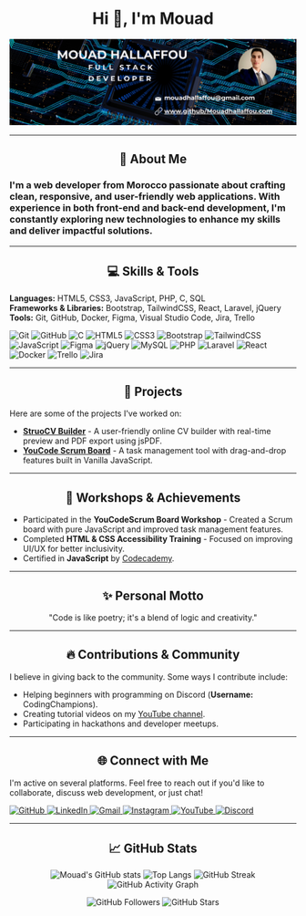 <h1 align="center">Hi 👋, I'm Mouad</h1>

<p align="center">
  <a href="https://github.com/MouadHallaffou"><img src="Mouad Hallaffou.png" title="I'm Mouad"/></a>
</p>

---

<h2 align="center">🚀 About Me</h2>
<h3 align="left">
  I'm a web developer from Morocco passionate about crafting clean, responsive, and user-friendly web applications. With experience in both front-end and back-end development, I'm constantly exploring new 
  technologies to enhance my skills and deliver impactful solutions.
</h3>

---

<h2 align="center">💻 Skills & Tools</h2>
<p align="left">
  <strong>Languages:</strong> HTML5, CSS3, JavaScript, PHP, C, SQL <br/>
  <strong>Frameworks & Libraries:</strong> Bootstrap, TailwindCSS, React, Laravel, jQuery <br/>
  <strong>Tools:</strong> Git, GitHub, Docker, Figma, Visual Studio Code, Jira, Trello
</p>

<div align="left">
  <img src="https://cdn.jsdelivr.net/gh/devicons/devicon/icons/git/git-original.svg" height="40" alt="Git" />
  <img src="https://cdn.jsdelivr.net/gh/devicons/devicon/icons/github/github-original.svg" height="40" alt="GitHub" />
  <img src="https://cdn.jsdelivr.net/gh/devicons/devicon/icons/c/c-original.svg" height="40" alt="C" />
  <img src="https://cdn.jsdelivr.net/gh/devicons/devicon/icons/html5/html5-original.svg" height="40" alt="HTML5" />
  <img src="https://cdn.jsdelivr.net/gh/devicons/devicon/icons/css3/css3-original.svg" height="40" alt="CSS3" />
  <img src="https://cdn.jsdelivr.net/gh/devicons/devicon/icons/bootstrap/bootstrap-original.svg" height="40" alt="Bootstrap" />
  <img src="https://cdn.jsdelivr.net/gh/devicons/devicon/icons/tailwindcss/tailwindcss-original-wordmark.svg" height="40" alt="TailwindCSS" />
  <img src="https://cdn.jsdelivr.net/gh/devicons/devicon/icons/javascript/javascript-original.svg" height="40" alt="JavaScript" />
  <img src="https://cdn.jsdelivr.net/gh/devicons/devicon/icons/figma/figma-original.svg" height="40" alt="Figma" />
  <img src="https://cdn.jsdelivr.net/gh/devicons/devicon/icons/jquery/jquery-original.svg" height="40" alt="jQuery" />
  <img src="https://cdn.jsdelivr.net/gh/devicons/devicon/icons/mysql/mysql-original.svg" height="40" alt="MySQL" />
  <img src="https://cdn.jsdelivr.net/gh/devicons/devicon/icons/php/php-original.svg" height="40" alt="PHP" />
  <img src="https://cdn.jsdelivr.net/gh/devicons/devicon/icons/laravel/laravel-original.svg" height="40" alt="Laravel" />
  <img src="https://cdn.jsdelivr.net/gh/devicons/devicon/icons/react/react-original.svg" height="40" alt="React" />
  <img src="https://cdn.jsdelivr.net/gh/devicons/devicon/icons/docker/docker-original.svg" height="40" alt="Docker" />
  <img src="https://cdn.jsdelivr.net/gh/devicons/devicon/icons/trello/trello-original.svg" height="40" alt="Trello" />
  <img src="https://cdn.jsdelivr.net/gh/devicons/devicon/icons/jira/jira-original.svg" height="40" alt="Jira" />
</div>

---

<h2 align="center">🎯 Projects</h2>
<p align="left">
  Here are some of the projects I've worked on:
</p>

<ul>
  <li><strong><a href="https://github.com/MouadHallaffou/Resume_Builder_StruoCV">StruoCV Builder</a></strong> - A user-friendly online CV builder with real-time preview and PDF export using jsPDF.</li>
  <li><strong><a href="https://github.com/MouadHallaffou/YoucodeScrum-Board">YouCode Scrum Board</a></strong> - A task management tool with drag-and-drop features built in Vanilla JavaScript.</li>
</ul>

---

<h2 align="center">📅 Workshops & Achievements</h2>
<p align="center">
  <ul>
    <li>Participated in the <strong>YouCodeScrum Board Workshop</strong> - Created a Scrum board with pure JavaScript and improved task management features.</li>
    <li>Completed <strong>HTML & CSS Accessibility Training</strong> - Focused on improving UI/UX for better inclusivity.</li>
    <li>Certified in <strong>JavaScript</strong> by <a href="https://www.codecademy.com/">Codecademy</a>.</li>
  </ul>
</p>

---

<h2 align="center">✨ Personal Motto</h2>
<p align="center">
  "Code is like poetry; it's a blend of logic and creativity."  
</p>

---

<h2 align="center">🔥 Contributions & Community</h2>
<p align="left">
  I believe in giving back to the community. Some ways I contribute include:
</p>
<ul>
  <li>Helping beginners with programming on Discord (<strong>Username:</strong> CodingChampions).</li>
  <li>Creating tutorial videos on my <a href="https://www.youtube.com/@CodingChampions">YouTube channel</a>.</li>
  <li>Participating in hackathons and developer meetups.</li>
</ul>

---

<h2 align="center">🌐 Connect with Me</h2>
<p align="left">
  I'm active on several platforms. Feel free to reach out if you'd like to collaborate, discuss web development, or just chat!
</p>
<div align="left">
  <a href="https://github.com/MouadHallaffou" target="_blank">
    <img src="https://img.shields.io/static/v1?message=GitHub&logo=github&label=&color=181717&logoColor=white&labelColor=&style=for-the-badge" alt="GitHub" />
  </a>
  <a href="https://www.linkedin.com/in/hallaffou-mouad-763409200/" target="_blank">
    <img src="https://img.shields.io/static/v1?message=LinkedIn&logo=linkedin&label=&color=0077B5&logoColor=white&labelColor=&style=for-the-badge" alt="LinkedIn" />
  </a>
  <a href="mailto:mouadhallaffou@gmail.com">
    <img src="https://img.shields.io/static/v1?message=Gmail&logo=gmail&label=&color=D14836&logoColor=white&labelColor=&style=for-the-badge" alt="Gmail" />
  </a>
  <a href="https://instagram.com/invites/contact/?i=1leifo22sgv82&utm_content=plkjh8q" target="_blank">
    <img src="https://img.shields.io/static/v1?message=Instagram&logo=instagram&label=&color=E4405F&logoColor=white&labelColor=&style=for-the-badge" alt="Instagram" />
  </a>
  <a href="https://www.youtube.com/@CodingChampions" target="_blank">
    <img src="https://img.shields.io/static/v1?message=YouTube&logo=youtube&label=&color=FF0000&logoColor=white&labelColor=&style=for-the-badge" alt="YouTube" />
  </a>
  <a href="https://discord.com" target="_blank">
    <img src="https://img.shields.io/static/v1?message=Discord&logo=discord&label=&color=7289DA&logoColor=white&labelColor=&style=for-the-badge" alt="Discord" />
  </a>
</div>

---

<h2 align="center">📈 GitHub Stats</h2>
<p align="center">
  <img src="https://github-readme-stats.vercel.app/api?username=MouadHallaffou&show_icons=true&theme=radical&hide_border=true&count_private=true&custom_title=Mouad%27s%20GitHub%20Stats" alt="Mouad's GitHub stats" />
  <img src="https://github-readme-stats.vercel.app/api/top-langs/?username=MouadHallaffou&layout=compact&theme=radical&hide_border=true" alt="Top Langs" />
  <img src="https://streak-stats.demolab.com?user=MouadHallaffou&theme=radical&hide_border=true" alt="GitHub Streak" />
  <img src="https://github-readme-activity-graph.vercel.app/graph?username=MouadHallaffou&theme=radical&hide_border=true" alt="GitHub Activity Graph" />
</p>
<p align="center">
  <img src="https://img.shields.io/github/followers/MouadHallaffou?label=Follow%20Me&style=social" alt="GitHub Followers" />
  <img src="https://img.shields.io/github/stars/MouadHallaffou?label=Stars&style=social" alt="GitHub Stars" />
</p>

